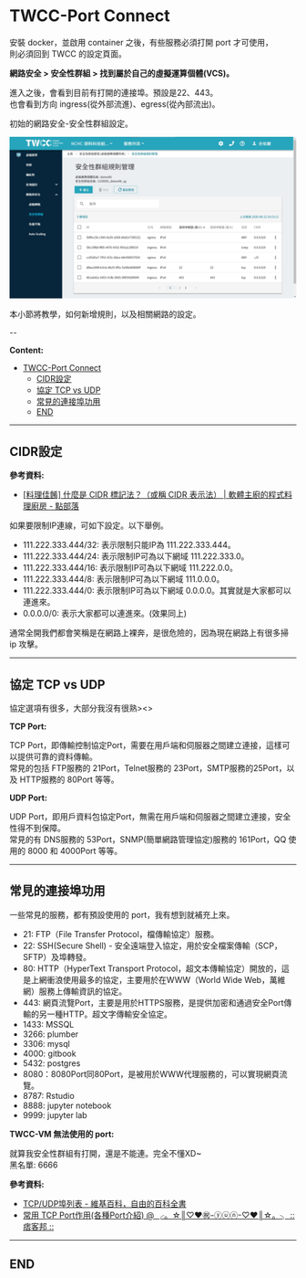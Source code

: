 # TWCC-Port Connect

安裝 docker，並啟用 container 之後，有些服務必須打開 port 才可使用，  <br>
則必須回到 TWCC 的設定頁面。

**網路安全 > 安全性群組 > 找到屬於自己的虛擬運算個體(VCS)。**

進入之後，會看到目前有打開的連接埠。預設是22、443。  <br>
也會看到方向 ingress(從外部流進)、egress(從內部流出)。

初始的網路安全-安全性群組設定。

![port_init](./image/port_init.jpg)

本小節將教學，如何新增規則，以及相關網路的設定。

--

**Content:**

<!-- TOC -->

- [TWCC-Port Connect](#twcc-port-connect)
  - [CIDR設定](#cidr設定)
  - [協定 TCP vs UDP](#協定-tcp-vs-udp)
  - [常見的連接埠功用](#常見的連接埠功用)
  - [END](#end)

<!-- /TOC -->

---

## CIDR設定

**參考資料:**

- [[料理佳餚] 什麼是 CIDR 標記法？（或稱 CIDR 表示法） | 軟體主廚的程式料理廚房 - 點部落](https://dotblogs.com.tw/supershowwei/2019/07/15/173015)

如果要限制IP連線，可如下設定。以下舉例。

- 111.222.333.444/32: 表示限制只能IP為 111.222.333.444。  <br>
- 111.222.333.444/24: 表示限制IP可為以下網域 111.222.333.0。  <br>
- 111.222.333.444/16: 表示限制IP可為以下網域 111.222.0.0。  <br>
- 111.222.333.444/8: 表示限制IP可為以下網域 111.0.0.0。  <br>
- 111.222.333.444/0: 表示限制IP可為以下網域 0.0.0.0。其實就是大家都可以連進來。  <br>
- 0.0.0.0/0: 表示大家都可以連進來。(效果同上)

通常全開我們都會笑稱是在網路上裸奔，是很危險的，因為現在網路上有很多掃 ip 攻擊。

---

## 協定 TCP vs UDP

協定選項有很多，大部分我沒有很熟><>

**TCP Port:**

TCP Port，即傳輸控制協定Port，需要在用戶端和伺服器之間建立連接，這樣可以提供可靠的資料傳輸。  
常見的包括 FTP服務的 21Port，Telnet服務的 23Port，SMTP服務的25Port，以及 HTTP服務的 80Port 等等。

**UDP Port:**

UDP Port，即用戶資料包協定Port，無需在用戶端和伺服器之間建立連接，安全性得不到保障。  
常見的有 DNS服務的 53Port，SNMP(簡單網路管理協定)服務的 161Port，QQ 使用的 8000 和 4000Port 等等。

---

## 常見的連接埠功用

一些常見的服務，都有預設使用的 port，我有想到就補充上來。

- 21: FTP（File Transfer Protocol，檔傳輸協定）服務。
- 22: SSH(Secure Shell) - 安全遠端登入協定，用於安全檔案傳輸（SCP，SFTP）及埠轉發。
- 80: HTTP（HyperText Transport Protocol，超文本傳輸協定）開放的，這是上網衝浪使用最多的協定，主要用於在WWW（World Wide Web，萬維網）服務上傳輸資訊的協定。
- 443: 網頁流覽Port，主要是用於HTTPS服務，是提供加密和通過安全Port傳輸的另一種HTTP。超文字傳輸安全協定。
- 1433: MSSQL
- 3266: plumber
- 3306: mysql
- 4000: gitbook
- 5432: postgres
- 8080：8080Port同80Port，是被用於WWW代理服務的，可以實現網頁流覽。
- 8787: Rstudio
- 8888: jupyter notebook
- 9999: jupyter lab

**TWCC-VM 無法使用的 port:**

就算我安全性群組有打開，還是不能連。完全不懂XD~  <br>
黑名單: 6666

**參考資料:**

- [TCP/UDP埠列表 - 維基百科，自由的百科全書](https://zh.wikipedia.org/wiki/TCP/UDP%E7%AB%AF%E5%8F%A3%E5%88%97%E8%A1%A8)
- [常用 TCP Port作用(各種Port介紹) @ ╭。☆║♡♥㊗-ⓨⓤⓝ-♡♥║☆。╮ :: 痞客邦 ::](https://yun1450.pixnet.net/blog/post/47494172)

---

## END

